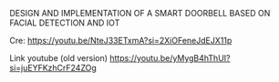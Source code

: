 DESIGN AND IMPLEMENTATION OF A SMART DOORBELL BASED ON FACIAL DETECTION AND IOT

Cre: https://youtu.be/NteJ33ETxmA?si=2XiOFeneJdEJX11p

Link youtube (old version) https://youtu.be/yMygB4hThUI?si=juEYFKzhCrF24ZOg

